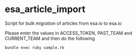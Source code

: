# esa_article_import
Script for bulk migration of articles from esa.io to esa.io

Please enter the values in ACCESS_TOKEN, PAST_TEAM and CURRENT_TEAM and then do the following

`bundle exec ruby sample.rb`
